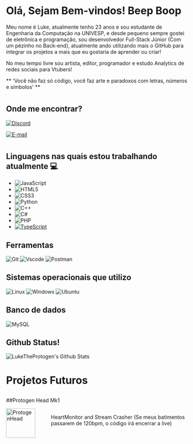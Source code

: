 # Olá, Sejam Bem-vindos! Beep Boop

Meu nome é Luke, atualmente tenho 23 anos e sou estudante de Engenharia da Computação na UNIVESP, e desde pequeno sempre gostei de eletrônica e programação, sou desenvolvedor Full-Stack Júnior (Com um pézinho no Back-end), atualmente ando utilizando mais o GitHub para integrar os projetos a mais que eu gostaria de aprender ou criar!

No meu tempo livre sou artista, editor, programador e estudo Analytics de redes sociais para Vtubers!

** 'Você não faz só código, você faz arte e paradoxos com letras, números e símbolos' **

#

## Onde me encontrar?
[![Discord](https://img.shields.io/badge/Discord-7289DA?style=for-the-badge&logo=discord&logoColor=white)](https://discord.com/channels/@lukeee_si/)

[![E-mail](https://img.shields.io/badge/-Email-000?style=for-the-badge&logo=microsoft-outlook&logoColor=007BFF)](mailto:lucasgoss10@hotmail.com)

#

## Linguagens nas quais estou trabalhando atualmente 💻

- ![JavaScript](https://img.shields.io/badge/JavaScript-F7DF1E?style=for-the-badge&logo=javascript&logoColor=black)
- ![HTML5](https://img.shields.io/badge/HTML5-E34F26?style=for-the-badge&logo=html5&logoColor=white)
- ![CSS3](https://img.shields.io/badge/CSS3-1572B6?style=for-the-badge&logo=css3&logoColor=white)
- ![Python](https://img.shields.io/badge/python-3670A0?style=for-the-badge&logo=python&logoColor=ffdd54)
- ![C++](https://img.shields.io/badge/C%2B%2B-00599C?style=for-the-badge&logo=c%2B%2B&logoColor=white)
- ![C#](https://img.shields.io/badge/C%23-239120?style=for-the-badge&logo=c-sharp&logoColor=white)
- ![PHP](https://img.shields.io/badge/PHP-777BB4?style=for-the-badge&logo=php&logoColor=white)
- [![TypeScript](https://img.shields.io/badge/TypeScript-007ACC?style=for-the-badge&logo=typescript&logoColor=white)](https://www.typescriptlang.org/)

## Ferramentas 
![Git](https://img.shields.io/badge/GIT-E44C30?style=for-the-badge&logo=git&logoColor=white)
![Vscode](https://img.shields.io/badge/Vscode-007ACC?style=for-the-badge&logo=visual-studio-code&logoColor=white)
![Postman](https://img.shields.io/badge/Postman-FF6C37.svg?style=for-the-badge&logo=Postman&logoColor=white)

## Sistemas operacionais que utilizo
![Linux](https://img.shields.io/badge/Linux-000?style=for-the-badge&logo=linux&logoColor=FCC624)
![Windows](https://img.shields.io/badge/Windows-000?style=for-the-badge&logo=windows&logoColor=2CA5E0)
![Ubuntu](https://img.shields.io/badge/Ubuntu-35495E?style=for-the-badge&logo=ubuntu&logoColor=2CA5E0)

## Banco de dados
![MySQL](https://img.shields.io/badge/MySQL-00000F?style=for-the-badge&logo=mysql&logoColor=white)


## Github Status!

![LukeTheProtogen's Github Stats](https://github-readme-stats.vercel.app/api?username=LukeTheProtogen&show_icons=true&theme=great-gatsby)


# Projetos Futuros

##

##Protogen Head Mk1

<img align="left" alt="ProtogenHead" width="80px" style="padding-right:40px;" src="https://i.etsystatic.com/47415888/r/il/299c81/5830052640/il_fullxfull.5830052640_qz8i.jpg"/>

##

HeartMonitor and Stream Crasher (Se meus batimentos passarem de 120bpm, o código irá encerrar a live)
